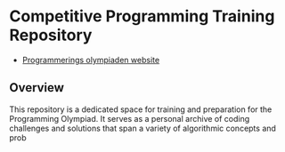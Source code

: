 # Competitive Programming Training Repository

- [Programmerings olympiaden website](https://progolymp.se/)

## Overview

This repository is a dedicated space for training and preparation for the Programming Olympiad. It serves as a personal archive of coding challenges and solutions that span a variety of algorithmic concepts and prob
